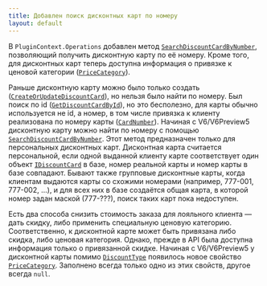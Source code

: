 ```yaml
---
title: Добавлен поиск дисконтных карт по номеру
layout: default
---
```


В `PluginContext.Operations` добавлен метод [`SearchDiscountCardByNumber`](https://iiko.github.io/front.api.sdk/v6/html/M_Resto_Front_Api_V6_IOperationService_SearchDiscountCardByNumber.htm), позволяющий получить дисконтную карту по её номеру.
Кроме того, для дисконтных карт теперь доступна информация о привязке к ценовой категории ([`PriceCategory`](https://iiko.github.io/front.api.sdk/v6/html/P_Resto_Front_Api_V6_Data_Orders_IDiscountCard_PriceCategory.htm)).

Раньше дисконтную карту можно было только создать ([`CreateOrUpdateDiscountCard`](https://iiko.github.io/front.api.sdk/v6/html/M_Resto_Front_Api_V6_IOperationService_CreateOrUpdateDiscountCard.htm)), но нельзя было найти по номеру.
Был поиск по id ([`GetDiscountCardById`](https://iiko.github.io/front.api.sdk/v6/html/M_Resto_Front_Api_V6_IOperationService_GetDiscountCardById.htm)), но это бесполезно, для карты обычно используется не id, а номер, в том числе привязка к клиенту реализована по номеру карты ([`CardNumber`](https://iiko.github.io/front.api.sdk/v6/html/P_Resto_Front_Api_V6_Data_Brd_IClient_CardNumber.htm)).
Начиная с V6/V6Preview5 дисконтную карту можно найти по номеру с помощью [`SearchDiscountCardByNumber`](https://iiko.github.io/front.api.sdk/v6/html/M_Resto_Front_Api_V6_IOperationService_SearchDiscountCardByNumber.htm).
Этот метод предназначен только для персональных дисконтных карт.
Дисконтная карта считается персональной, если одной выданной клиенту карте соответствует один объект [`IDiscountCard`](https://iiko.github.io/front.api.sdk/v6/html/T_Resto_Front_Api_V6_Data_Orders_IDiscountCard.htm) в базе, номер реальной карты и номер карты в базе совпадают.
Бывают также групповые дисконтные карты, когда клиентам выдаются карты со схожими номерами (например, 777-001, 777-002, ...), и для всех них в базе создаётся общая карта, в которой номер задан маской (777-???), поиск таких карт пока недоступен.

Есть два способа снизить стоимость заказа для лояльного клиента — дать скидку, либо применить специальную ценовую категорию.
Соответственно, к дисконтной карте может быть привязана либо скидка, либо ценовая категория.
Однако, прежде в API была доступна информация только о привязанной скидке.
Начиная с V6/V6Preview5 у дисконтной карты помимо [`DiscountType`](https://iiko.github.io/front.api.sdk/v6/html/P_Resto_Front_Api_V6_Data_Orders_IDiscountCard_DiscountType.htm) появилось новое свойство [`PriceCategory`](https://iiko.github.io/front.api.sdk/v6/html/P_Resto_Front_Api_V6_Data_Orders_IDiscountCard_PriceCategory.htm).
Заполнено всегда только одно из этих свойств, другое всегда `null`. 